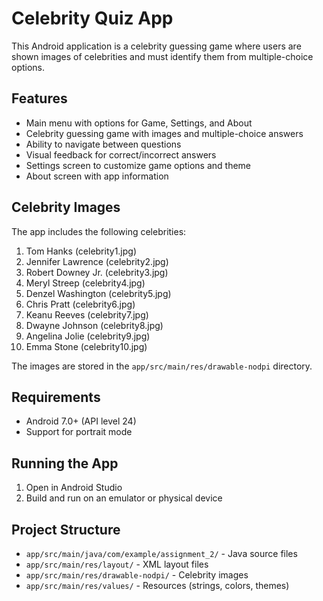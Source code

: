 # Celebrity Quiz App

This Android application is a celebrity guessing game where users are shown images of celebrities and must identify them from multiple-choice options.

## Features

- Main menu with options for Game, Settings, and About
- Celebrity guessing game with images and multiple-choice answers
- Ability to navigate between questions 
- Visual feedback for correct/incorrect answers
- Settings screen to customize game options and theme
- About screen with app information

## Celebrity Images

The app includes the following celebrities:

1. Tom Hanks (celebrity1.jpg)
2. Jennifer Lawrence (celebrity2.jpg)
3. Robert Downey Jr. (celebrity3.jpg)
4. Meryl Streep (celebrity4.jpg)
5. Denzel Washington (celebrity5.jpg)
6. Chris Pratt (celebrity6.jpg)
7. Keanu Reeves (celebrity7.jpg)
8. Dwayne Johnson (celebrity8.jpg)
9. Angelina Jolie (celebrity9.jpg)
10. Emma Stone (celebrity10.jpg)

The images are stored in the `app/src/main/res/drawable-nodpi` directory.

## Requirements

- Android 7.0+ (API level 24)
- Support for portrait mode

## Running the App

1. Open in Android Studio
2. Build and run on an emulator or physical device

## Project Structure

- `app/src/main/java/com/example/assignment_2/` - Java source files
- `app/src/main/res/layout/` - XML layout files
- `app/src/main/res/drawable-nodpi/` - Celebrity images
- `app/src/main/res/values/` - Resources (strings, colors, themes) 